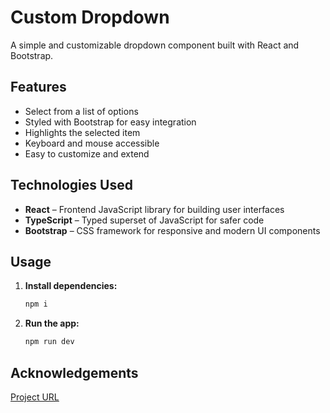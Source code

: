 # Custom Dropdown

A simple and customizable dropdown component built with React and Bootstrap.

## Features

- Select from a list of options
- Styled with Bootstrap for easy integration
- Highlights the selected item
- Keyboard and mouse accessible
- Easy to customize and extend

## Technologies Used

- **React** – Frontend JavaScript library for building user interfaces
- **TypeScript** – Typed superset of JavaScript for safer code
- **Bootstrap** – CSS framework for responsive and modern UI components

## Usage

1. **Install dependencies:**

   ```sh
   npm i
   ```

2. **Run the app:**

   ```sh
   npm run dev
   ```

## Acknowledgements

[Project URL](https://roadmap.sh/projects/custom-dropdown)
